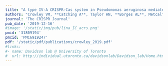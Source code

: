 ```yaml
---
title: "A type IV-A CRISPR-Cas system in Pseudomonas aeruginosa mediates RNA-guided plasmid interference in vivo"
authors: "Crowley VM, **Catching A**, Taylor HN, **Borges AL**, Metcalf J, **Bondy-Denomy J**, Jackson RN."
journal: 'The CRISPR Journal'
pub_date: '2019-12-16'
#image: '/static/img/pub/lina_IC_acrs.png'
pmid: '31809194'
pmcid: 'PMC6919247'
pdf: '/static/pdf/publications/crowley_2019.pdf'
#links:
#- name: Davidson lab @ University of Toronto
#  url: http://individual.utoronto.ca/davidsonlab/Davidson_lab/Home.html
---
```

